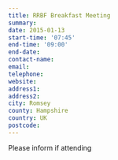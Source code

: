 ```yaml
---
title: RRBF Breakfast Meeting
summary: 
date: 2015-01-13
start-time: '07:45'
end-time: '09:00'
end-date: 
contact-name: 
email: 
telephone: 
website: 
address1: 
address2: 
city: Romsey
county: Hampshire
country: UK
postcode: 
---
```

Please inform if attending

